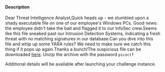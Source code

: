 #### Description

Dear Threat Intelligence Analyst,Quick heads up - we stumbled upon a shady executable file on one of our employee's Windows PCs. Good news: the employee didn't take the bait and flagged it to our InfoSec crew.Seems like this file sneaked past our Intrusion Detection Systems, indicating a fresh threat with no matching signatures in our database.Can you dive into this file and whip up some YARA rules? We need to make sure we catch this thing if it pops up again.Thanks a bunch!The suspicious file can be downloaded [here](https://challenge-files.picoctf.net/c_standard_pizzas/0db248cd9b5b19fd9e9f16003e2f7e4d4e34ab24447ee07c729a7253bd00e47d/suspicious.zip). Unzip the archive with the password `picoctf`

Additional details will be available after launching your challenge instance.